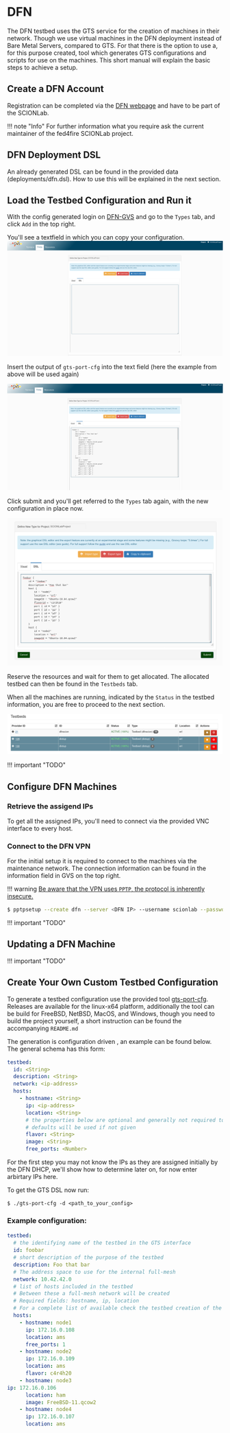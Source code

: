 # DFN

The DFN testbed uses the GTS service for the creation of machines in their network. Though we use virtual machines in the DFN deployment instead of
Bare Metal Servers, compared to GTS. For that there is the option to use a, for this purpose created, tool which generates GTS configurations and
scripts for use on the machines.  This short manual will explain the basic steps to achieve a setup.

## Create a DFN Account

Registration can be completed via the [DFN webpage](https://dfn-gvs.de/login#register) and have to be part of the SCIONLab.

!!! note "Info"
    For further information what you require ask the current maintainer of the fed4fire SCIONLab project.

## DFN Deployment DSL

An already generated DSL can be found in the provided data (deployments/dfn.dsl). How to use this will be explained in the next section.

## Load the Testbed Configuration and Run it

  With the config generated login on [DFN-GVS](https://dfn-gvs.de) and go to the `Types` tab, and click `Add` in the top right.

  You'll see a textfield in which you can copy your configuration.
  ![DFN Add tab](../img/dfn0.png)

  Insert the output of `gts-port-cfg` into the text field (here the example from above will be used again)
  
  ![DFN Add config](../img/dfn1.png)
  
  Click submit and you'll get referred to the `Types` tab again, with the new configuration in place now.
  
  ![DFN Type tab](../img/dfn2.png)
  
  Reserve the resources and wait for them to get allocated. The allocated testbed can then be found in the `Testbeds` tab.

  When all the machines are running, indicated by the `Status` in the testbed information, you are free to proceed to the next section.
  
  ![DFN Active testbed](../img/dfn3.png)
  
  
!!! important "TODO"

## Configure DFN Machines

### Retrieve the assigend IPs

To get all the assigned IPs, you'll need to connect via the provided VNC interface to every host.

### Connect to the DFN VPN

For the initial setup it is required to connect to the machines via the maintenance network. The connection information can be found in the information field in GVS on the top right.

!!! warning
    [Be aware that the VPN uses `PPTP`, the protocol is inherently insecure.](https://wiki.archlinux.org/index.php/PPTP_Client)

```bash
$ pptpsetup --create dfn --server <DFN IP> --username scionlab --password <DFN password> --encrypt
```

!!! important "TODO"

## Updating a DFN Machine

!!! important "TODO"

## Create Your Own Custom Testbed Configuration

To generate a testbed configuration use the provided tool [gts-port-cfg](https://github.com/fin-ger/gts-port-cfg). Releases are available for the
linux-x64 platform, additionally the tool can be build for FreeBSD, NetBSD, MacOS, and Windows, though you need to build the project yourself, a short
instruction can be found the accompanying `README.md`

The generation is configuration driven , an example can be found below. The general schema has this form:

```yaml
testbed:
  id: <String>
  description: <String>
  network: <ip-address>
  hosts:
    - hostname: <String>
      ip: <ip-address>
      location: <String>
      # the properties below are optional and generally not required to be set
      # defaults will be used if not given
      flavor: <String>
      image: <String>
      free_ports: <Number>
```

For the first step you may not know the IPs as they are assigned initially by the DFN DHCP, we'll show how to determine later on, for now enter
arbirtary IPs here.

To get the GTS DSL now run:
```
$ ./gts-port-cfg -d <path_to_your_config>
```

### Example configuration:
```yaml
testbed:
  # the identifying name of the testbed in the GTS interface
  id: foobar
  # short description of the purpose of the testbed
  description: Foo that bar
  # The address space to use for the internal full-mesh
  network: 10.42.42.0
  # list of hosts included in the testbed
  # Between these a full-mesh network will be created
  # Required fields: hostname, ip, location
  # For a complete list of available check the testbed creation of the GTS interface
  hosts:
    - hostname: node1
      ip: 172.16.0.108
      location: ams
      free_ports: 1
    - hostname: node2
      ip: 172.16.0.109
      location: ams
      flavor: c4r4h20
    - hostname: node3
ip: 172.16.0.106
      location: ham
      image: FreeBSD-11.qcow2
    - hostname: node4
      ip: 172.16.0.107
      location: ams
```


